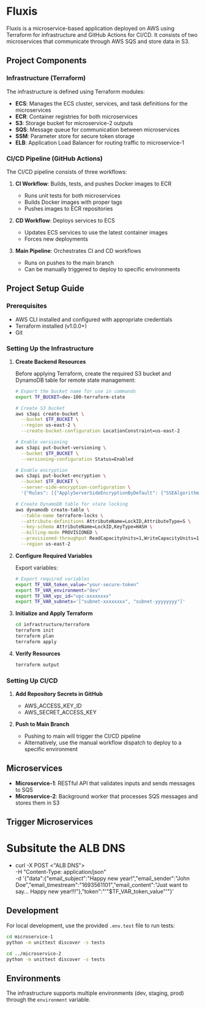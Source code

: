 # Fluxis

Fluxis is a microservice-based application deployed on AWS using Terraform for infrastructure and GitHub Actions for CI/CD. It consists of two microservices that communicate through AWS SQS and store data in S3.

## Project Components

### Infrastructure (Terraform)

The infrastructure is defined using Terraform modules:

- **ECS**: Manages the ECS cluster, services, and task definitions for the microservices
- **ECR**: Container registries for both microservices
- **S3**: Storage bucket for microservice-2 outputs
- **SQS**: Message queue for communication between microservices
- **SSM**: Parameter store for secure token storage
- **ELB**: Application Load Balancer for routing traffic to microservice-1

### CI/CD Pipeline (GitHub Actions)

The CI/CD pipeline consists of three workflows:

1. **CI Workflow**: Builds, tests, and pushes Docker images to ECR
   - Runs unit tests for both microservices
   - Builds Docker images with proper tags
   - Pushes images to ECR repositories

2. **CD Workflow**: Deploys services to ECS
   - Updates ECS services to use the latest container images
   - Forces new deployments

3. **Main Pipeline**: Orchestrates CI and CD workflows
   - Runs on pushes to the main branch
   - Can be manually triggered to deploy to specific environments

## Project Setup Guide

### Prerequisites

- AWS CLI installed and configured with appropriate credentials
- Terraform installed (v1.0.0+)
- Git

### Setting Up the Infrastructure

1. **Create Backend Resources**

   Before applying Terraform, create the required S3 bucket and DynamoDB table for remote state management:

   ```bash
   # Export the bucket name for use in commands
   export TF_BUCKET=dev-100-terraform-state
   
   # Create S3 bucket
   aws s3api create-bucket \
     --bucket $TF_BUCKET \
     --region us-east-2 \
     --create-bucket-configuration LocationConstraint=us-east-2
   
   # Enable versioning
   aws s3api put-bucket-versioning \
     --bucket $TF_BUCKET \
     --versioning-configuration Status=Enabled
   
   # Enable encryption
   aws s3api put-bucket-encryption \
     --bucket $TF_BUCKET \
     --server-side-encryption-configuration \
     '{"Rules": [{"ApplyServerSideEncryptionByDefault": {"SSEAlgorithm": "AES256"}}]}'
   
   # Create DynamoDB table for state locking
   aws dynamodb create-table \
     --table-name terraform-locks \
     --attribute-definitions AttributeName=LockID,AttributeType=S \
     --key-schema AttributeName=LockID,KeyType=HASH \
     --billing-mode PROVISIONED \
     --provisioned-throughput ReadCapacityUnits=1,WriteCapacityUnits=1 \
     --region us-east-2
   ```

2. **Configure Required Variables**

   Export variables:

   ```bash
   # Export required variables
   export TF_VAR_token_value="your-secure-token"
   export TF_VAR_environment="dev"
   export TF_VAR_vpc_id="vpc-xxxxxxxx"
   export TF_VAR_subnets='["subnet-xxxxxxxx", "subnet-yyyyyyyy"]'
   ```

3. **Initialize and Apply Terraform**

   ```bash
   cd infrastructure/terraform
   terraform init
   terraform plan
   terraform apply
   ```

4. **Verify Resources**

   ```bash
   terraform output
   ```

### Setting Up CI/CD

1. **Add Repository Secrets in GitHub**

   - AWS_ACCESS_KEY_ID
   - AWS_SECRET_ACCESS_KEY

2. **Push to Main Branch**

   - Pushing to main will trigger the CI/CD pipeline
   - Alternatively, use the manual workflow dispatch to deploy to a specific environment

## Microservices

- **Microservice-1**: RESTful API that validates inputs and sends messages to SQS
- **Microservice-2**: Background worker that processes SQS messages and stores them in S3

## Trigger Microservices

# Subsitute the ALB DNS
- curl -X POST <"ALB DNS"> \
  -H "Content-Type: application/json" \
  -d '{"data":{"email_subject":"Happy new year!","email_sender":"John Doe","email_timestream":"1693561101","email_content":"Just want to say... Happy new year!!!"},"token":"'"$TF_VAR_token_value"'"}'

## Development

For local development, use the provided `.env.test` file to run tests:

```bash
cd microservice-1
python -m unittest discover -s tests

cd ../microservice-2
python -m unittest discover -s tests
```

## Environments

The infrastructure supports multiple environments (dev, staging, prod) through the `environment` variable.

